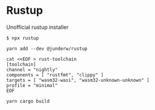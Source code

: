 # Rustup

Unofficial rustup installer

```
$ npx rustup
```

```
yarn add --dev @junderw/rustup

cat <<EOF > rust-toolchain
[toolchain]
channel = "nightly"
components = [ "rustfmt", "clippy" ]
targets = [ "wasm32-wasi", "wasm32-unknown-unknown" ]
profile = "minimal"
EOF

yarn cargo build
```
